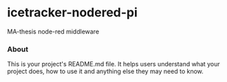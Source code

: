 icetracker-nodered-pi
=====================

MA-thesis node-red middleware

### About

This is your project's README.md file. It helps users understand what your
project does, how to use it and anything else they may need to know.